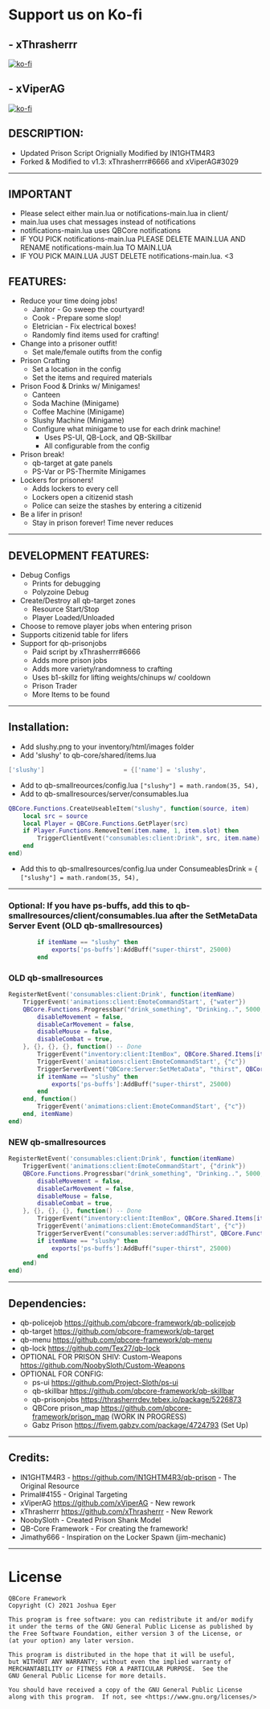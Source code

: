 # Support us on Ko-fi

## - xThrasherrr
[![ko-fi](https://ko-fi.com/img/githubbutton_sm.svg)](https://ko-fi.com/thrasherrr)

## - xViperAG
[![ko-fi](https://ko-fi.com/img/githubbutton_sm.svg)](https://ko-fi.com/xviperag)

## DESCRIPTION:
- Updated Prison Script Orignially Modified by IN1GHTM4R3
- Forked & Modified to v1.3: xThrasherrr#6666 and xViperAG#3029

-----------------------------------------------------------------------------------------------------------------
## IMPORTANT
- Please select either main.lua or notifications-main.lua in client/
- main.lua uses chat messages instead of notifications
- notifications-main.lua uses QBCore notifications
- IF YOU PICK notifications-main.lua PLEASE DELETE MAIN.LUA AND RENAME notifications-main.lua TO MAIN.LUA
- IF YOU PICK MAIN.LUA JUST DELETE notifications-main.lua. <3

## FEATURES:
- Reduce your time doing jobs!
    - Janitor - Go sweep the courtyard!
    - Cook - Prepare some slop!
    - Eletrician - Fix electrical boxes!
    - Randomly find items used for crafting!
- Change into a prisoner outfit!
    - Set male/female outifts from the config
- Prison Crafting
    - Set a location in the config
    - Set the items and required materials
- Prison Food & Drinks w/ Minigames!
    - Canteen
    - Soda Machine (Minigame)
    - Coffee Machine (Minigame)
    - Slushy Machine (Minigame)
    - Configure what minigame to use for each drink machine!
        - Uses PS-UI, QB-Lock, and QB-Skillbar
        - All configurable from the config
- Prison break!
	- qb-target at gate panels
	- PS-Var or PS-Thermite Minigames
- Lockers for prisoners!
    - Adds lockers to every cell
    - Lockers open a citizenid stash
    - Police can seize the stashes by entering a citizenid
- Be a lifer in prison!
    - Stay in prison forever! Time never reduces

-----------------------------------------------------------------------------------------------------------------

## DEVELOPMENT FEATURES:
- Debug Configs
    - Prints for debugging
    - Polyzoine Debug
- Create/Destroy all qb-target zones
    - Resource Start/Stop
    - Player Loaded/Unloaded
- Choose to remove player jobs when entering prison
- Supports citizenid table for lifers
- Support for qb-prisonjobs
    - Paid script by xThrasherrr#6666
    - Adds more prison jobs
    - Adds more variety/randomness to crafting
    - Uses b1-skillz for lifting weights/chinups w/ cooldown
    - Prison Trader
    - More Items to be found

-----------------------------------------------------------------------------------------------------------------

## Installation:
- Add slushy.png to your inventory/html/images folder
- Add 'slushy' to qb-core/shared/items.lua
```lua
['slushy']                      = {['name'] = 'slushy',                     ['label'] = 'Slushy',                   ['weight'] = 750,       ['type'] = 'item',      ['image'] = 'slushy.png',       ['unique'] = true,      ['useable'] = true,     ['shouldClose'] = true,     ['combinable'] = nil,   ['description'] = 'A nice cold drink in the coldest place in San Andreas'},
```
- Add to qb-smallreources/config.lua ```["slushy"] = math.random(35, 54),```
- Add to qb-smallresources/server/consumables.lua
```lua
QBCore.Functions.CreateUseableItem("slushy", function(source, item)
    local src = source
    local Player = QBCore.Functions.GetPlayer(src)
	if Player.Functions.RemoveItem(item.name, 1, item.slot) then
        TriggerClientEvent("consumables:client:Drink", src, item.name)
    end
end)
```
- Add this to qb-smallresources/config.lua under ConsumeablesDrink = { ```["slushy"] = math.random(35, 54),```

-----------------------------------------------------------------------------------------------------------------

### Optional: If you have ps-buffs, add this to qb-smallresources/client/consumables.lua after the SetMetaData Server Event (OLD qb-smallresources)

```lua
        if itemName == "slushy" then
            exports['ps-buffs']:AddBuff("super-thirst", 25000)
        end
```

### OLD qb-smallresources

```lua
RegisterNetEvent('consumables:client:Drink', function(itemName)
    TriggerEvent('animations:client:EmoteCommandStart', {"water"})
    QBCore.Functions.Progressbar("drink_something", "Drinking..", 5000, false, true, {
        disableMovement = false,
        disableCarMovement = false,
        disableMouse = false,
        disableCombat = true,
    }, {}, {}, {}, function() -- Done        
        TriggerEvent("inventory:client:ItemBox", QBCore.Shared.Items[itemName], "remove")
        TriggerEvent('animations:client:EmoteCommandStart', {"c"})
        TriggerServerEvent("QBCore:Server:SetMetaData", "thirst", QBCore.Functions.GetPlayerData().metadata["thirst"] + ConsumeablesDrink[itemName])
        if itemName == "slushy" then
            exports['ps-buffs']:AddBuff("super-thirst", 25000)
        end
    end, function()
        TriggerEvent('animations:client:EmoteCommandStart', {"c"})
    end, itemName)
end)
```

### NEW qb-smallresources

```lua
RegisterNetEvent('consumables:client:Drink', function(itemName)
    TriggerEvent('animations:client:EmoteCommandStart', {"drink"})
    QBCore.Functions.Progressbar("drink_something", "Drinking..", 5000, false, true, {
        disableMovement = false,
        disableCarMovement = false,
        disableMouse = false,
        disableCombat = true,
    }, {}, {}, {}, function() -- Done
        TriggerEvent("inventory:client:ItemBox", QBCore.Shared.Items[itemName], "remove")
        TriggerEvent('animations:client:EmoteCommandStart', {"c"})
        TriggerServerEvent("consumables:server:addThirst", QBCore.Functions.GetPlayerData().metadata["thirst"] + ConsumablesDrink[itemName])
        if itemName == "slushy" then
            exports['ps-buffs']:AddBuff("super-thirst", 25000)
        end
    end)
end)
```

-----------------------------------------------------------------------------------------------------------------


## Dependencies:

- qb-policejob https://github.com/qbcore-framework/qb-policejob
- qb-target https://github.com/qbcore-framework/qb-target
- qb-menu https://github.com/qbcore-framework/qb-menu
- qb-lock https://github.com/Tex27/qb-lock
- OPTIONAL FOR PRISON SHIV: Custom-Weapons https://github.com/NoobySloth/Custom-Weapons
- OPTIONAL FOR CONFIG:
	- ps-ui https://github.com/Project-Sloth/ps-ui
	- qb-skillbar https://github.com/qbcore-framework/qb-skillbar
	- qb-prisonjobs https://thrasherrrdev.tebex.io/package/5226873
	- QBCore prison_map https://github.com/qbcore-framework/prison_map (WORK IN PROGRESS)
	- Gabz Prison https://fivem.gabzv.com/package/4724793 (Set Up)

-----------------------------------------------------------------------------------------------------------------

## Credits:
- IN1GHTM4R3 - https://github.com/IN1GHTM4R3/qb-prison - The Original Resource
- Primal#4155 - Original Targeting
- xViperAG https://github.com/xViperAG - New rework
- xThrasherrr https://github.com/xThrasherrr - New Rework
- NoobySloth - Created Prison Shank Model
- QB-Core Framework - For creating the framework!
- Jimathy666 - Inspiration on the Locker Spawn (jim-mechanic)

-----------------------------------------------------------------------------------------------------------------

# License

    QBCore Framework
    Copyright (C) 2021 Joshua Eger

    This program is free software: you can redistribute it and/or modify
    it under the terms of the GNU General Public License as published by
    the Free Software Foundation, either version 3 of the License, or
    (at your option) any later version.

    This program is distributed in the hope that it will be useful,
    but WITHOUT ANY WARRANTY; without even the implied warranty of
    MERCHANTABILITY or FITNESS FOR A PARTICULAR PURPOSE.  See the
    GNU General Public License for more details.

    You should have received a copy of the GNU General Public License
    along with this program.  If not, see <https://www.gnu.org/licenses/>

